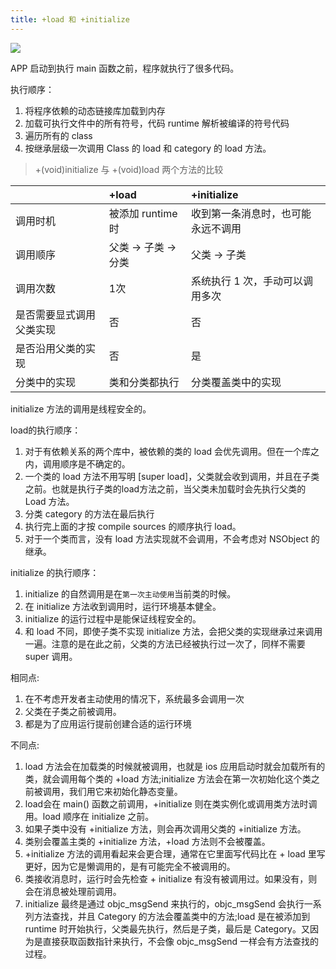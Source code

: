 ```yaml
---
title: +load 和 +initialize
---
```


![](http://dzliving.com/+load.png)

APP 启动到执行 main 函数之前，程序就执行了很多代码。
 
执行顺序：

1. 将程序依赖的动态链接库加载到内存
2. 加载可执行文件中的所有符号，代码 runtime 解析被编译的符号代码
3. 遍历所有的 class
4. 按继承层级一次调用 Class 的 load 和 category 的 load 方法。

> +(void)initialize 与 +(void)load 两个方法的比较

||+load|+initialize|
|:-----|:------|:------|
|调用时机|被添加 runtime 时|收到第一条消息时，也可能永远不调用|
|调用顺序|父类 -> 子类 -> 分类|父类 -> 子类|
|调用次数|1次|系统执行 1 次，手动可以调用多次|
|是否需要显式调用父类实现|否|否|
|是否沿用父类的实现|否|是|
|分类中的实现|类和分类都执行|分类覆盖类中的实现|

initialize 方法的调用是线程安全的。

load的执行顺序：

1. 对于有依赖关系的两个库中，被依赖的类的 load 会优先调用。但在一个库之内，调用顺序是不确定的。
2. 一个类的 load 方法不用写明 [super load]，父类就会收到调用，并且在子类之前。也就是执行子类的load方法之前，当父类未加载时会先执行父类的 Load 方法。
3. 分类 category 的方法在最后执行
4. 执行完上面的才按 compile sources 的顺序执行 load。
5. 对于一个类而言，没有 load 方法实现就不会调用，不会考虑对 NSObject 的继承。


initialize 的执行顺序：

1. initialize 的自然调用是在`第一次主动使用`当前类的时候。
2. 在 initialize 方法收到调用时，运行环境基本健全。
3. initialize 的运行过程中是能保证线程安全的。
4. 和 load 不同，即使子类不实现 initialize 方法，会把父类的实现继承过来调用一遍。注意的是在此之前，父类的方法已经被执行过一次了，同样不需要 super 调用。


相同点:

1. 在不考虑开发者主动使用的情况下，系统最多会调用一次
2. 父类在子类之前被调用。
3. 都是为了应用运行提前创建合适的运行环境

不同点:

1. load 方法会在加载类的时候就被调用，也就是 ios 应用启动时就会加载所有的类，就会调用每个类的 +load 方法;initialize 方法会在第一次初始化这个类之 前被调用，我们用它来初始化静态变量。
2. load会在 main() 函数之前调用，+initialize 则在类实例化或调用类方法时调用。load 顺序在 initialize 之前。
3. 如果子类中没有 +initialize 方法，则会再次调用父类的 +initialize 方法。
4. 类别会覆盖主类的 +initialize 方法，+load 方法则不会被覆盖。
5. +initialize 方法的调用看起来会更合理，通常在它里面写代码比在 + load 里写更好，因为它是懒调用的，是有可能完全不被调用的。
6. 类接收消息时，运行时会先检查 + initialize 有没有被调用过。如果没有，则会在消息被处理前调用。
7. initialize 最终是通过 objc_msgSend 来执行的，objc_msgSend 会执行一系列方法查找，并且 Category 的方法会覆盖类中的方法;load 是在被添加到 runtime 时开始执行，父类最先执行，然后是子类，最后是 Category。又因为是直接获取函数指针来执行，不会像 objc_msgSend 一样会有方法查找的过程。
